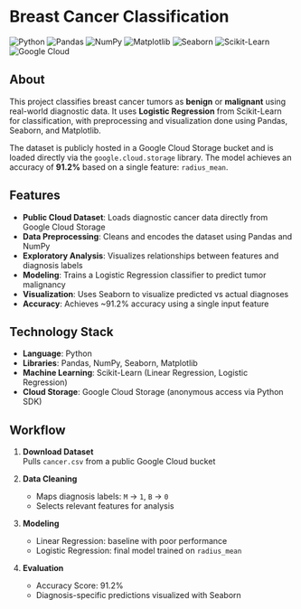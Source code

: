 # Breast Cancer Classification

![Python](https://img.shields.io/badge/Python-3776AB?logo=python&logoColor=white&style=for-the-badge)
![Pandas](https://img.shields.io/badge/Pandas-150458?logo=pandas&logoColor=white&style=for-the-badge)
![NumPy](https://img.shields.io/badge/NumPy-013243?logo=numpy&logoColor=white&style=for-the-badge)
![Matplotlib](https://img.shields.io/badge/Matplotlib-11557C?logo=matplotlib&logoColor=white&style=for-the-badge)
![Seaborn](https://img.shields.io/badge/Seaborn-42A5F5?logo=seaborn&logoColor=white&style=for-the-badge)
![Scikit-Learn](https://img.shields.io/badge/Scikit--Learn-F7931E?logo=scikit-learn&logoColor=white&style=for-the-badge)
![Google Cloud](https://img.shields.io/badge/Google%20Cloud%20Storage-4285F4?logo=googlecloud&logoColor=white&style=for-the-badge)

## About

This project classifies breast cancer tumors as **benign** or **malignant** using real-world diagnostic data. It uses **Logistic Regression** from Scikit-Learn for classification, with preprocessing and visualization done using Pandas, Seaborn, and Matplotlib.

The dataset is publicly hosted in a Google Cloud Storage bucket and is loaded directly via the `google.cloud.storage` library. The model achieves an accuracy of **91.2%** based on a single feature: `radius_mean`.

## Features

- **Public Cloud Dataset**: Loads diagnostic cancer data directly from Google Cloud Storage  
- **Data Preprocessing**: Cleans and encodes the dataset using Pandas and NumPy  
- **Exploratory Analysis**: Visualizes relationships between features and diagnosis labels  
- **Modeling**: Trains a Logistic Regression classifier to predict tumor malignancy  
- **Visualization**: Uses Seaborn to visualize predicted vs actual diagnoses  
- **Accuracy**: Achieves ~91.2% accuracy using a single input feature

## Technology Stack

- **Language**: Python  
- **Libraries**: Pandas, NumPy, Seaborn, Matplotlib  
- **Machine Learning**: Scikit-Learn (Linear Regression, Logistic Regression)  
- **Cloud Storage**: Google Cloud Storage (anonymous access via Python SDK)

## Workflow

1. **Download Dataset**  
   Pulls `cancer.csv` from a public Google Cloud bucket

2. **Data Cleaning**  
   - Maps diagnosis labels: `M` → `1`, `B` → `0`  
   - Selects relevant features for analysis

3. **Modeling**  
   - Linear Regression: baseline with poor performance  
   - Logistic Regression: final model trained on `radius_mean`

4. **Evaluation**  
   - Accuracy Score: 91.2%  
   - Diagnosis-specific predictions visualized with Seaborn
